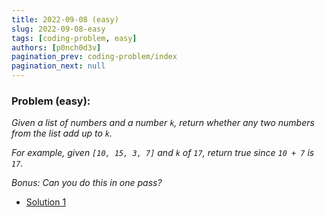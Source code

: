 ```yaml
---
title: 2022-09-08 (easy)
slug: 2022-09-08-easy
tags: [coding-problem, easy]
authors: [p0nch0d3v]
pagination_prev: coding-problem/index
pagination_next: null
---
```

### Problem (easy):
*Given a list of numbers and a number `k`, return whether any two numbers from the list add up to `k`.*

*For example, given `[10, 15, 3, 7]` and `k` of `17`, return true since `10 + 7` is `17`.*

*Bonus: Can you do this in one pass?*

- [Solution 1](https://gist.github.com/p0nch0d3v/ee9bb50ec17fe0c32c287a6095e3cb76#file-coding-problem-2022-09-08-easy-py)
